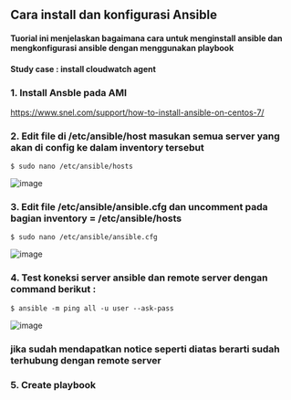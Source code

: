 ## Cara install dan konfigurasi Ansible
#### Tuorial ini menjelaskan bagaimana cara untuk menginstall ansible dan mengkonfigurasi ansible dengan menggunakan playbook
#### Study case : install cloudwatch agent 

### 1. Install Ansble pada AMI 
https://www.snel.com/support/how-to-install-ansible-on-centos-7/

### 2. Edit file di /etc/ansible/host masukan semua server yang akan di config ke dalam inventory tersebut
```
$ sudo nano /etc/ansible/hosts
```

![image](https://user-images.githubusercontent.com/80587939/134163104-b00f6075-40c4-4a50-91de-cc8b22397b2f.png)


### 3. Edit file /etc/ansible/ansible.cfg dan uncomment pada bagian inventory = /etc/ansible/hosts
```
$ sudo nano /etc/ansible/ansible.cfg
```

![image](https://user-images.githubusercontent.com/80587939/134163706-409b7b60-9c1d-4dd7-8dc6-b3461cb5b9f8.png)

### 4. Test koneksi server ansible dan remote server dengan command berikut :
```
$ ansible -m ping all -u user --ask-pass
```

![image](https://user-images.githubusercontent.com/80587939/134164363-901d9831-2f45-4c77-822f-d20014f5af50.png)
### jika sudah mendapatkan notice seperti diatas berarti sudah terhubung dengan remote server

### 5. Create playbook 
